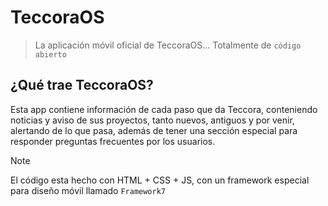 # TeccoraOS
> La aplicación móvil oficial de TeccoraOS... Totalmente de ```código abierto```

## ¿Qué trae TeccoraOS?

Esta app contiene información de cada paso que da Teccora, conteniendo noticias y aviso de sus proyectos, tanto nuevos, antiguos y por venir, alertando de lo que pasa, además de tener una sección especial para responder preguntas frecuentes por los usuarios.

> [!NOTE]
> El código esta hecho con HTML + CSS + JS, con un framework especial para diseño móvil llamado ```Framework7```
